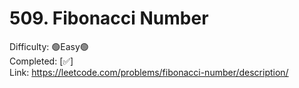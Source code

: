 # 509. Fibonacci Number

Difficulty: 🟢Easy🟢 \
Completed: [✅] \
Link: https://leetcode.com/problems/fibonacci-number/description/